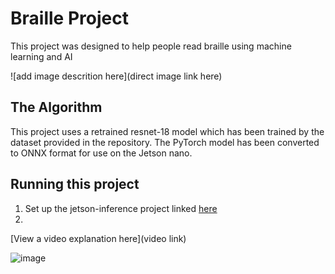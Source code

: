 # Braille Project

 This project was designed to help people read braille using machine learning and AI

![add image descrition here](direct image link here)

## The Algorithm

This project uses a retrained resnet-18 model which has been trained by the dataset provided in the repository. The PyTorch model has been converted to ONNX format for use on the Jetson nano.

## Running this project

1.	Set up the jetson-inference project linked [here](https://github.com/dusty-nv/jetson-inference)
2.	

[View a video explanation here](video link)

![image](https://github.com/KeoLangisAsian/brailleproject/assets/127744103/e798e500-2327-49b9-aecb-1520296aaf42)

